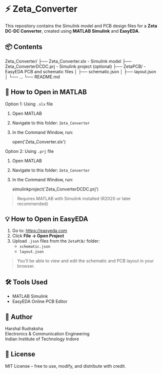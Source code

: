 # ⚡ Zeta_Converter

This repository contains the Simulink model and PCB design files for a **Zeta DC-DC Converter**, created using **MATLAB Simulink** and **EasyEDA**.

## 📦 Contents

Zeta_Converter/
├── Zeta_Converter.slx            - Simulink model
├── Zeta_ConverterDCDC.prj        - Simulink project (optional)
├── ZetaPCB/                      - EasyEDA PCB and schematic files
│   ├── schematic.json
│   ├── layout.json
│   └── ...
└── README.md

## 🧪 How to Open in MATLAB

Option 1: Using `.slx` file

1. Open MATLAB
2. Navigate to this folder:
   `Zeta_Converter`
3. In the Command Window, run:

   open('Zeta_Converter.slx')

Option 2: Using `.prj` file

1. Open MATLAB
2. Navigate to this folder:
   `Zeta_Converter`
3. In the Command Window, run:

   simulinkproject('Zeta_ConverterDCDC.prj')

> Requires MATLAB with Simulink installed (R2020 or later recommended)

## 💡 How to Open in EasyEDA

1. Go to: https://easyeda.com
2. Click **File → Open Project**
3. Upload `.json` files from the `ZetaPCB/` folder:
   - `schematic.json`
   - `layout.json`

> You’ll be able to view and edit the schematic and PCB layout in your browser.

## 🛠 Tools Used

- MATLAB Simulink
- EasyEDA Online PCB Editor

## 👤 Author

Harshal Rudraksha  
Electronics & Communication Engineering  
Indian Institute of Technology Indore

## 🧠 License

MIT License – free to use, modify, and distribute with credit.
